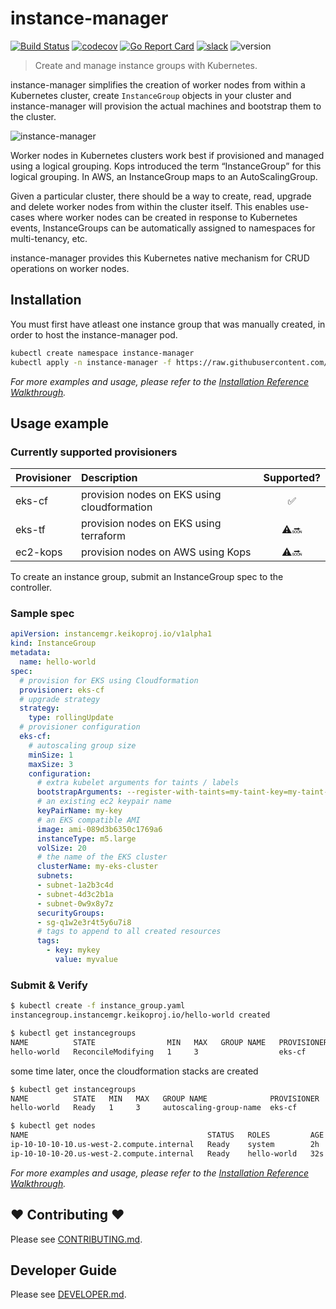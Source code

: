 # instance-manager
[![Build Status](https://travis-ci.org/keikoproj/instance-manager.svg?branch=master)](https://travis-ci.org/keikoproj/instance-manager)
[![codecov](https://codecov.io/gh/keikoproj/instance-manager/branch/master/graph/badge.svg)](https://codecov.io/gh/keikoproj/instance-manager)
[![Go Report Card](https://goreportcard.com/badge/github.com/keikoproj/instance-manager)](https://goreportcard.com/report/github.com/keikoproj/instance-manager)
[![slack](https://img.shields.io/badge/slack-join%20the%20conversation-ff69b4.svg)][SlackUrl]
![version](https://img.shields.io/badge/version-0.3.1-blue.svg?cacheSeconds=2592000)
> Create and manage instance groups with Kubernetes.

instance-manager simplifies the creation of worker nodes from within a Kubernetes cluster, create `InstanceGroup` objects in your cluster and instance-manager will provision the actual machines and bootstrap them to the cluster.

![instance-manager](hack/instance-manager.png)

Worker nodes in Kubernetes clusters work best if provisioned and managed using a logical grouping. Kops introduced the term “InstanceGroup” for this logical grouping. In AWS, an InstanceGroup maps to an AutoScalingGroup.

Given a particular cluster, there should be a way to create, read, upgrade and delete worker nodes from within the cluster itself. This enables use-cases where worker nodes can be created in response to Kubernetes events, InstanceGroups can be automatically assigned to namespaces for multi-tenancy, etc.

instance-manager provides this Kubernetes native mechanism for CRUD operations on worker nodes.

## Installation

You must first have atleast one instance group that was manually created, in order to host the instance-manager pod.

```sh
kubectl create namespace instance-manager
kubectl apply -n instance-manager -f https://raw.githubusercontent.com/keikoproj/instance-manager/master/docs/04_instance-manager.yaml
```

_For more examples and usage, please refer to the [Installation Reference Walkthrough][install]._

## Usage example

### Currently supported provisioners

| Provisioner | Description | Supported?
| :--- | :--- | :---: |
| eks-cf | provision nodes on EKS using cloudformation | ✅ |
| eks-tf | provision nodes on EKS using terraform | ⚠️🔜 |
| ec2-kops | provision nodes on AWS using Kops | ⚠️🔜 |

To create an instance group, submit an InstanceGroup spec to the controller.

### Sample spec

```yaml
apiVersion: instancemgr.keikoproj.io/v1alpha1
kind: InstanceGroup
metadata:
  name: hello-world
spec:
  # provision for EKS using Cloudformation
  provisioner: eks-cf
  # upgrade strategy
  strategy:
    type: rollingUpdate
  # provisioner configuration
  eks-cf:
    # autoscaling group size
    minSize: 1
    maxSize: 3
    configuration:
      # extra kubelet arguments for taints / labels
      bootstrapArguments: --register-with-taints=my-taint-key=my-taint-value:NoSchedule --node-labels=my-label=true
      # an existing ec2 keypair name
      keyPairName: my-key
      # an EKS compatible AMI
      image: ami-089d3b6350c1769a6
      instanceType: m5.large
      volSize: 20
      # the name of the EKS cluster
      clusterName: my-eks-cluster
      subnets:
      - subnet-1a2b3c4d
      - subnet-4d3c2b1a
      - subnet-0w9x8y7z
      securityGroups:
      - sg-q1w2e3r4t5y6u7i8
      # tags to append to all created resources
      tags:
        - key: mykey
          value: myvalue
```

### Submit & Verify

```sh
$ kubectl create -f instance_group.yaml
instancegroup.instancemgr.keikoproj.io/hello-world created

$ kubectl get instancegroups
NAME          STATE                MIN   MAX   GROUP NAME   PROVISIONER   AGE
hello-world   ReconcileModifying   1     3                  eks-cf        10s
```

some time later, once the cloudformation stacks are created

```sh
$ kubectl get instancegroups
NAME          STATE   MIN   MAX   GROUP NAME              PROVISIONER   AGE
hello-world   Ready   1     3     autoscaling-group-name  eks-cf        4m

$ kubectl get nodes
NAME                                        STATUS   ROLES         AGE    VERSION
ip-10-10-10-10.us-west-2.compute.internal   Ready    system        2h     v1.12.7
ip-10-10-10-20.us-west-2.compute.internal   Ready    hello-world   32s    v1.12.7
```

_For more examples and usage, please refer to the [Installation Reference Walkthrough][install]._

## ❤ Contributing ❤

Please see [CONTRIBUTING.md](.github/CONTRIBUTING.md).

## Developer Guide

Please see [DEVELOPER.md](.github/DEVELOPER.md).

<!-- Markdown link -->
[install]: https://github.com/keikoproj/instance-manager/blob/master/docs/README.md
[SlackUrl]: https://keikoproj.slack.com/messages/instance-manager